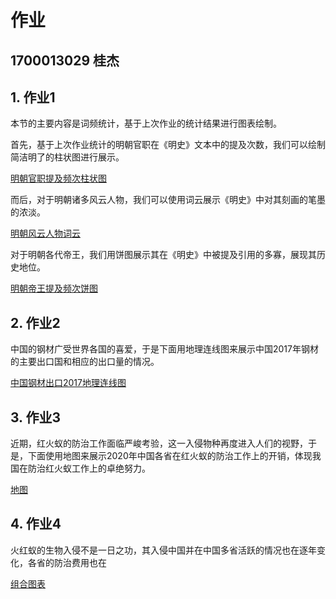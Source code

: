 # 作业
## 1700013029 桂杰
## 1. 作业1

本节的主要内容是词频统计，基于上次作业的统计结果进行图表绘制。

首先，基于上次作业统计的明朝官职在《明史》文本中的提及次数，我们可以绘制简洁明了的柱状图进行展示。

[明朝官职提及频次柱状图](https://Kiddogsj.github.io/Bar.html)

而后，对于明朝诸多风云人物，我们可以使用词云展示《明史》中对其刻画的笔墨的浓淡。

[明朝风云人物词云](https://Kiddogsj.github.io/WordCloud.html)

对于明朝各代帝王，我们用饼图展示其在《明史》中被提及引用的多寡，展现其历史地位。

[明朝帝王提及频次饼图](https://Kiddogsj.github.io/Pie.html)

## 2. 作业2

中国的钢材广受世界各国的喜爱，于是下面用地理连线图来展示中国2017年钢材的主要出口国和相应的出口量的情况。

[中国钢材出口2017地理连线图](https://Kiddogsj.github.io/Geo.html)

## 3. 作业3

近期，红火蚁的防治工作面临严峻考验，这一入侵物种再度进入人们的视野，于是，下面使用地图来展示2020年中国各省在红火蚁的防治工作上的开销，体现我国在防治红火蚁工作上的卓绝努力。

[地图](https://Kiddogsj.github.io/Map.html)

## 4. 作业4

火红蚁的生物入侵不是一日之功，其入侵中国并在中国多省活跃的情况也在逐年变化，各省的防治费用也在

[组合图表](https://Kiddogsj.github.io/Timeline.html)

